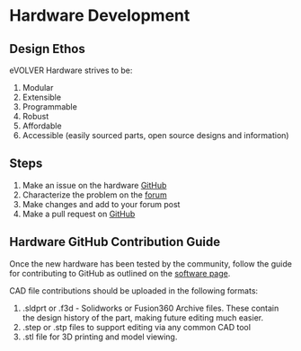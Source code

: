 # Hardware Development

## Design Ethos

eVOLVER Hardware strives to be:

1. Modular
2. Extensible
3. Programmable
4. Robust
5. Affordable
6. Accessible (easily sourced parts, open source designs and information)

## Steps

1. Make an issue on the hardware [GitHub](https://github.com/FYNCH-BIO/hardware)
2. Characterize the problem on the [forum](documentation/making-a-forum-post.md)
3. Make changes and add to your forum post
4. Make a pull request on [GitHub](hardware-development.md#hardware-github-contribution-guide)

## Hardware GitHub Contribution Guide

Once the new hardware has been tested by the community, follow the guide for contributing to GitHub as outlined on the [software page](software-development.md).

CAD file contributions should be uploaded in the following formats:

1. .sldprt or .f3d - Solidworks or Fusion360 Archive files. These contain the design history of the part, making future editing much easier.&#x20;
2. .step or .stp files to support editing via any common CAD tool
3. .stl file for 3D printing and model viewing.
